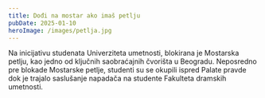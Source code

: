 ```yaml
---
title: Dođi na mostar ako imaš petlju
pubDate: 2025-01-10
heroImage: /images/petlja.jpg
---
```


Na inicijativu studenata Univerziteta umetnosti, blokirana je Mostarska petlju, kao jedno od ključnih saobraćajnih čvorišta u Beogradu. Neposredno pre blokade Mostarske petlje, studenti su se okupili ispred Palate pravde dok je trajalo saslušanje napadača na studente Fakulteta dramskih umetnosti.
